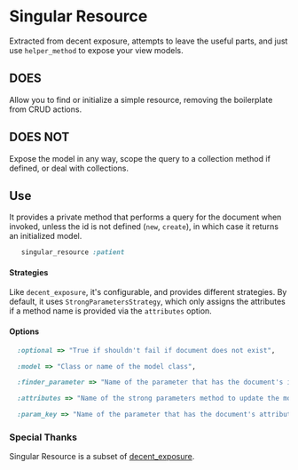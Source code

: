 Singular Resource
=====================

Extracted from decent exposure, attempts to leave the useful parts, and just use `helper_method` to expose your view models.

## DOES
Allow you to find or initialize a simple resource, removing the boilerplate from CRUD actions.


## DOES NOT
Expose the model in any way, scope the query to a collection method if defined, or deal with collections.


## Use
It provides a private method that performs a query for the document when invoked, unless the id is not defined (`new`, `create`), in which case it returns an initialized model.
```ruby
   singular_resource :patient
```

#### Strategies
Like `decent_exposure`, it's configurable, and provides different strategies.
By default, it uses `StrongParametersStrategy`, which only assigns the attributes if a method name is provided via the `attributes` option.

#### Options
``` ruby
  :optional => "True if shouldn't fail if document does not exist",

  :model => "Class or name of the model class",

  :finder_parameter => "Name of the parameter that has the document's id",

  :attributes => "Name of the strong parameters method to update the model, if any",

  :param_key => "Name of the parameter that has the document's attributes"
```

### Special Thanks
Singular Resource is a subset of [decent_exposure](https://github.com/voxdolo/decent_exposure).
